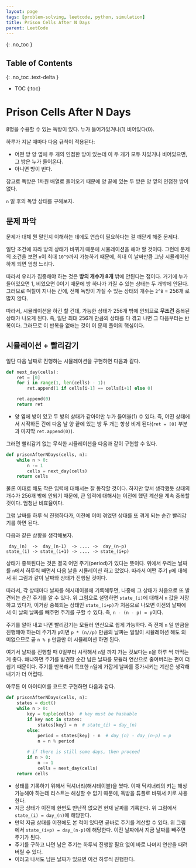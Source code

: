```yaml
---
layout: page
tags: [problem-solving, leetcode, python, simulation]
title: Prison Cells After N Days
parent: LeetCode
---
```


{: .no_toc }
## Table of Contents
{: .no_toc .text-delta }
- TOC
{:toc}

# Prison Cells After N Days
 8명을 수용할 수 있는 독방이 있다. 누가 들어가있거나(1) 비어있다(0).

 하루가 지날 때마다 다음 규칙이 적용된다:
 - 어떤 방 양 옆에 두 개의 인접한 방이 있는데 이 두 개가 모두 차있거나
   비어있으면, 그 방은 누가 들어온다.
 - 아니면 방이 빈다.

 참고로 독방은 1차원 배열로 들어오기 때문에 양 끝에 있는 두 방은 양
 옆의 인접한 방이 없다.

 `n` 일 후의 독방 상태를 구해보자.

## 문제 파악
 문제가 대체 뭔 말인지 이해하는 데에도 연습이 필요하다는 걸 깨닫게
 해준 문제다.

 일단 조건에 따라 방의 상태가 바뀌기 때문에 시뮬레이션을 해야 할
 것이다. 그런데 문제의 조건을 보면 `n`이 최대 `10^9`까지 가능하기
 때문에, 최대 이 날짜만큼 그냥 시뮬레이션하게 되면 엄청 느리다.

 따라서 우리가 집중해야 하는 것은 **방의 개수가 8개** 밖에 안된다는
 점이다. 거기에 누가 들어있으면 1, 비었으면 0이기 때문에 방 하나가
 가질 수 있는 상태는 두 개밖에 안된다. 그러므로 며칠이 지나든 간에,
 전체 독방이 가질 수 있는 상태의 개수는 `2^8` = 256개 로 많지 않다.

 따라서, 시뮬레이션을 하긴 할 건데, 가능한 상태가 256개 밖에 안되므로
 **무조건** 중복된 상태가 나오게 된다. 즉, 일단 최대 256개 만큼의
 상태를 다 겪고 나면 그 다음부터는 반복이다. 그러므로 이 반복을 없애는
 것이 이 문제 풀이의 핵심이다.

## 시뮬레이션 + 빨리감기
 일단 다음 날짜로 진행하는 시뮬레이션을 구현하면 다음과 같다.

```python
def next_day(cells):
    ret = [0]
    for i in range(1, len(cells) - 1):
        ret.append(1 if cells[i-1] == cells[i+1] else 0)

    ret.append(0)
    return ret
```

 - 양 옆에 방이 있고 두 방의 상태가 같아야만 누가 들어올(1) 수
   있다. 즉, 어떤 상태에서 시작하든 간에 다음 날 양 끝에 있는 방 두
   개는 항상 비게 된다(`ret = [0]` 부분과 마지막 `ret.append(0)`).

 그러면 빨리감기 없는 무식한 시뮬레이션을 다음과 같이 구현할 수 있다.

```python
def prisonAfterNDays(cells, n):
    while n > 0:
        n -= 1
        cells = next_day(cells)
    return cells
```

 물론 이대로 해도 작은 입력에 대해서는 잘 동작할 것이다. 하지만 앞서
 생각했듯 상태의 개수가 256개 밖에 안되기 때문에, 큰 입력에 대해서는
 이전에 했던 계산을 계속 중복할 것이다. 엄청난 비효율이다.

 그럼 날짜를 하루 씩 진행하다가, 이전에 이미 겪었던 상태를 또 겪게
 되는 순간 빨리감기를 하면 된다.

 다음과 같은 상황을 생각해보자.

```
 day_(n)  ->  day_(n-1)  -> .... ->  day_(n-p)
state_(i) -> state_(i+1) -> .... -> state_(i+p)
```

 상태가 중복된다는 것은 결국 어떤 주기(period)가 있다는 뜻이다. 위에서
 우리는 날짜를 `n`에서 하루씩 빼면서 다음 날을 시뮬레이션 하고
 있었다. 따라서 어떤 주기 `p`에 대해서 위 그림과 같이 날짜와 상태가
 진행될 것이다.

 따라서, 각 상태마다 날짜를 해시테이블에 기록해두면, 나중에 그 상태가
 처음으로 또 발견되는 순간 주기를 알 수 있다. 위 그림으로 설명하면
 `state_(i)`에 대해서 `n` 값을 저장하고 있다가, 이거랑 중복되는 상태인
 `state_(i+p)`가 처음으로 나오면 이전의 날짜에서 이 날의 날짜를 빼주면
 주기를 구할 수 있다. 즉, `n - (n - p) = p`이다.

 주기를 알아 내고 나면 빨리감기는 모듈러 연산으로 쉽게 가능하다. 즉
 전체 `n` 일 만큼을 진행해야 하는데 주기가 `p`이면 `p * (n//p)` 만큼의
 날짜는 일일이 시뮬레이션 해도 의미없으므로 곧 `n % p` 만큼만 더
 시뮬레이션 하면 된다.

 여기서 날짜를 진행할 때 0일부터 시작해서 `n`일 까지 가는 것보다는
 `n`을 하루 씩 까먹는게 좋다. 왜냐하면 주기를 발견한 순간 남은 날짜를
 모듈러 연산으로 줄여버리는 편이 더 쉽기 때문이다. 주기를 반복해서
 목표한 `n`일에 가깝게 날짜를 증가시키는 계산은 생각해내기가 더
 어렵다.

 아무튼 이 아이디어를 코드로 구현하면 다음과 같다.

```python
def prisonAfterNDays(cells, n):
    states = dict()
    while n > 0:
        key = tuple(cells)  # key must be hashable
        if key not in states:
            states[key] = n  # state_(i) = day_(n)
        else:
            period = states[key] - n  # day_(n) - day_(n-p) = p
            n = n % period

        # if there is still some days, then proceed
        if n > 0:
            n -= 1
            cells = next_day(cells)
    return cells
```
 - 상태를 기록하기 위해서 딕셔너리(해시테이블)을 썼다. 이때 딕셔너리의
   키는 해싱 가능해야 하는데 리스트는 해싱할 수 없기 때문에, 독방을
   튜플로 바꿔서 키로 사용한다.
 - 지금 상태가 이전에 한번도 만난적 없으면 현재 날짜를 기록한다. 위
   그림에서 `state_(i) = day_(n)`에 해당한다.
 - 만약 지금 상태를 이전에도 본 적이 있다면 곧바로 주기를 계산할 수
   있다. 위 그림에서 `state_(i+p) = day_(n-p)`에 해당한다. 이전
   날짜에서 지금 날짜를 빼주면 주기가 된다.
 - 주기를 구하고 나면 남은 주기는 하루씩 진행할 필요 없이 바로 나머지
   연산을 때려버릴 수 있다.
 - 이러고 나서도 남은 날짜가 있으면 이건 하루씩 진행한다.
